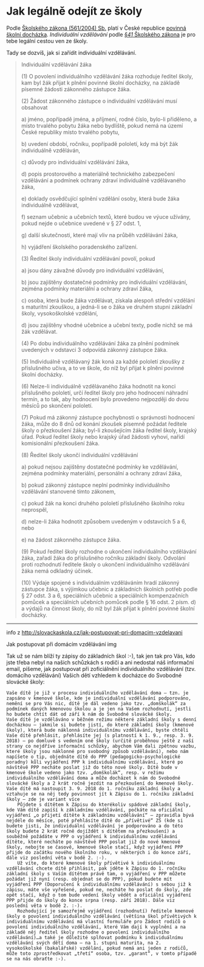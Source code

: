 # Jak legálně odejít ze školy

Podle [Školského zákona (561/2004) Sb.](https://www.zakonyprolidi.cz/cs/2004-561) platí v České republice [povinná školní docházka](https://www.zakonyprolidi.cz/cs/2004-561#p36).
_Individuální vzdělávání_ podle [_§41_ Školského zákona](https://www.zakonyprolidi.cz/cs/2004-561#p41) je pro tebe legální cestou ven ze školy.

Tady se dozvíš, jak si zařídit individuální vzdělávání.

> Individuální vzdělávání žáka
>
> (1) O povolení individuálního vzdělávání žáka rozhoduje ředitel školy, kam byl žák přijat k plnění povinné školní docházky, na základě písemné žádosti zákonného zástupce žáka.
>
> (2) Žádost zákonného zástupce o individuální vzdělávání musí obsahovat
>
> a) jméno, popřípadě jména, a příjmení, rodné číslo, bylo-li přiděleno, a místo trvalého pobytu žáka nebo bydliště, pokud nemá na území České republiky místo trvalého pobytu,
>
> b) uvedení období, ročníku, popřípadě pololetí, kdy má být žák individuálně vzděláván,
>
> c) důvody pro individuální vzdělávání žáka,
>
> d) popis prostorového a materiálně technického zabezpečení vzdělávání a podmínek ochrany zdraví individuálně vzdělávaného žáka,
>
> e) doklady osvědčující splnění vzdělání osoby, která bude žáka individuálně vzdělávat,
>
> f) seznam učebnic a učebních textů, které budou ve výuce užívány, pokud nejde o učebnice uvedené v § 27 odst. 1,
>
> g) další skutečnosti, které mají vliv na průběh vzdělávání žáka,
>
> h) vyjádření školského poradenského zařízení.
>
> (3) Ředitel školy individuální vzdělávání povolí, pokud
>
> a) jsou dány závažné důvody pro individuální vzdělávání,
>
> b) jsou zajištěny dostatečné podmínky pro individuální vzdělávání, zejména podmínky materiální a ochrany zdraví žáka,
>
> c) osoba, která bude žáka vzdělávat, získala alespoň střední vzdělání s maturitní zkouškou, a jedná-li se o žáka ve druhém stupni základní školy, vysokoškolské vzdělání,
>
> d) jsou zajištěny vhodné učebnice a učební texty, podle nichž se má žák vzdělávat.
>
> (4) Po dobu individuálního vzdělávání žáka za plnění podmínek uvedených v odstavci 3 odpovídá zákonný zástupce žáka.
>
> (5) Individuálně vzdělávaný žák koná za každé pololetí zkoušky z příslušného učiva, a to ve škole, do níž byl přijat k plnění povinné školní docházky.
>
> (6) Nelze-li individuálně vzdělávaného žáka hodnotit na konci příslušného pololetí, určí ředitel školy pro jeho hodnocení náhradní termín, a to tak, aby hodnocení bylo provedeno nejpozději do dvou měsíců po skončení pololetí.
>
> (7) Pokud má zákonný zástupce pochybnosti o správnosti hodnocení žáka, může do 8 dnů od konání zkoušek písemně požádat ředitele školy o přezkoušení žáka; byl-li zkoušejícím žáka ředitel školy, krajský úřad. Pokud ředitel školy nebo krajský úřad žádosti vyhoví, nařídí komisionální přezkoušení žáka.
>
> (8) Ředitel školy ukončí individuální vzdělávání
>
> a) pokud nejsou zajištěny dostatečné podmínky ke vzdělávání, zejména podmínky materiální, personální a ochrany zdraví žáka,
>
> b) pokud zákonný zástupce neplní podmínky individuálního vzdělávání stanovené tímto zákonem,
>
> c) pokud žák na konci druhého pololetí příslušného školního roku neprospěl,
>
> d) nelze-li žáka hodnotit způsobem uvedeným v odstavcích 5 a 6, nebo
>
> e) na žádost zákonného zástupce žáka.
>
> (9) Pokud ředitel školy rozhodne o ukončení individuálního vzdělávání žáka, zařadí žáka do příslušného ročníku základní školy. Odvolání proti rozhodnutí ředitele školy o ukončení individuálního vzdělávání žáka nemá odkladný účinek.
>
> (10) Výdaje spojené s individuálním vzděláváním hradí zákonný zástupce žáka, s výjimkou učebnic a základních školních potřeb podle § 27 odst. 3 a 6, speciálních učebnic a speciálních kompenzačních pomůcek a speciálních učebních pomůcek podle § 16 odst. 2 písm. d) a výdajů na činnost školy, do níž byl žák přijat k plnění povinné školní docházky.

---

info z http://slovackaskola.cz/jak-postupovat-pri-domacim-vzdelavani

Jak postupovat při domácím vzdělávání
img

Tak už se nám blíží ty zápisy do základních škol :-), tak jen tak pro Vás, kdo jste třeba nebyl na našich schůzkách s rodiči a ani nedostal náš informační email, píšeme, jak postupovat při zoficiálnění individuálního vzdělávání (tzv. domácího vzdělávání) Vašich dětí vzhledem k docházce do Svobodné slovácké školy:

    Vaše dítě je již v procesu individuálního vzdělávání doma – tzn. je zapsáno v kmenové škole, kde je individuální vzdělávání podporováno, nemění se pro Vás nic, dítě je dál vedeno jako tzv. „domškolák“ za podmínek daných kmenovou školou a je jen na Vašem rozhodnutí, jestli ho budete chtít dát od září k nám do Svobodné slovácké školy.
    Vaše dítě je vzděláváno v běžném režimu některé základní školy s denní docházkou – jakmile si budete jistí, do které základní školy (kmenové školy), která bude náklonná individuálnímu vzdělávání, byste chtěli Vaše dítě přehlásit, přehlásíte jej (s platností k 1. 9., resp. 3. 9. 2018) – po domluvě s vedením oné školy (určitě proběhnou ještě z naší strany co nejdříve informační schůzky, abychom Vám dali zpětnou vazbu, které školy jsou náklonné pro svobodný způsob vzdělávání), nebo nám napíšete o tip, objednáte dítě do PPP (pedagogicko-psychologické poradny) kůli vyjádření PPP k individuálnímu vzdělávání, které po návštěvě PPP necháte poslat již do této nové školy. Dítě bude v kmenové škole vedeno jako tzv. „domškolák“, resp. v režimu individuálního vzdělávání doma a může docházet k nám do Svobodné slovácké školy a 2 krát ročně jezdit na přezkoušení do kmenové školy.
    Vaše dítě má nastoupit 3. 9. 2018 do 1. ročníku základní školy a vztahuje se na něj tedy povinnost jít k Zápisu do 1. ročníku základní školy – zde je variant více
        Půjdete s dítětem k Zápisu do kterékoliv spádové základní školy, kde Vám dítě zapíší k základnímu vzdělávání, počkáte na oficiální vyjádření „o přijetí dítěte k základnímu vzdělávání“ – zpravidla bývá nejdéle do měsíce, poté přehlásíte dítě do „přívětivé“ ZŠ (kde si budete jisti, že individuální vzdělávání je podporováno a do této školy budete 2 krát ročně dojíždět s dítětem na přezkoušení) a souběžně požádáte v PPP o vyjádření k individuálnímu vzdělávání dítěte, které necháte po návštěvě PPP poslat již do nové kmenové školy, nebojte se časově, kmenové škole stačí, když vyjádření PPP přijde do začátku nového školního roku, v některých i do konce září, dále viz poslední věta v bodě 2. :-).
        Už víte, do které kmenové školy přívětivé k individuálnímu vzdělávání chcete dítě přihlásit, pak jděte k Zápisu do 1. ročníku základní školy s Vaším dítětem právě tam, o vyjádření v PPP můžete požádat již nyní (resp. objednat se do PPP), pokud budete mít vyjádření PPP (Doporučení k individuálnímu vzdělávání) s sebou již k zápisu, máte vše vyřešené, pokud ne, necháte ho poslat do školy, zde opět stačí, když o tom bude vedení školy vědět a oficiální vyjádření PPP přijde do školy do konce srpna (resp. září 2018). Dále viz poslední věta v bodě 2. :-).
        Rozhodující je samozřejmě vyjádření (rozhodnutí) ředitele kmenové školy o povolení individuálního vzdělávání (většina škol přívětivých k individuálnímu vzdělávání má vlastní formuláře pro Žádost rodičů o povolení individuálního vzdělávání, které Vám dají k vyplnění a na základě něj ředitel školy rozhodne o povolení individuálního vzdělávání)…a také je důležité splňovat podmínku k individuálnímu vzdělávání svých dětí doma – na 1. stupni maturita, na 2. vysokoškolské (bakalářské) vzdělání, pokud nemá ani jeden z rodičů, může toto zprostředkovat „třetí“ osoba, tzv. „garant“, v tomto případě se na nás obraťte :-).
